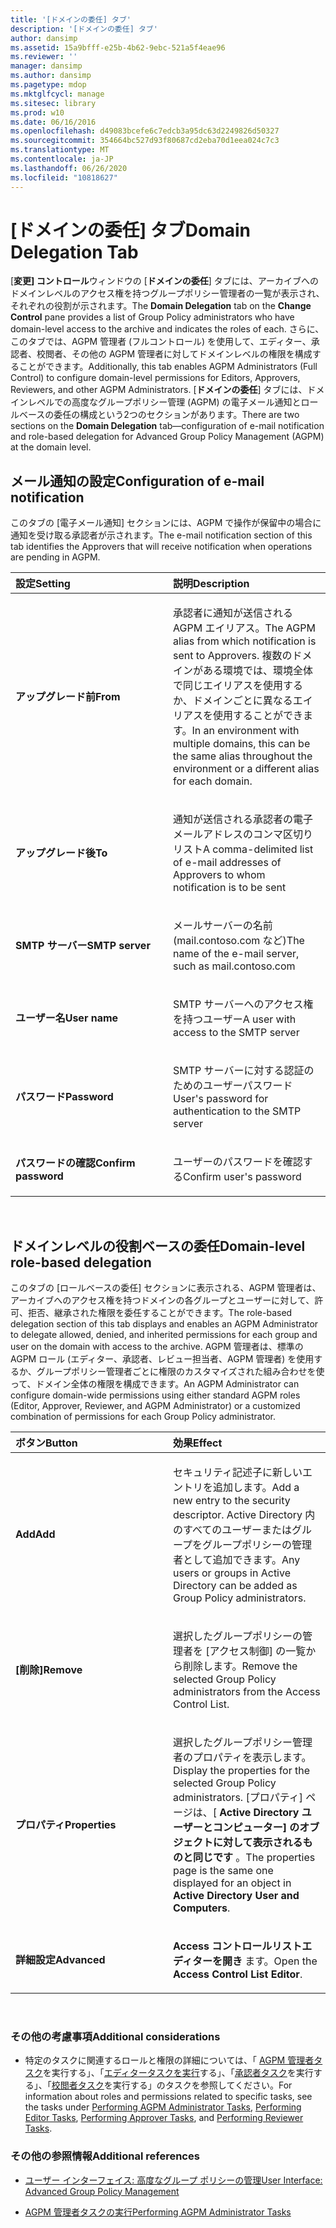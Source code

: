 ```yaml
---
title: '[ドメインの委任] タブ'
description: '[ドメインの委任] タブ'
author: dansimp
ms.assetid: 15a9bfff-e25b-4b62-9ebc-521a5f4eae96
ms.reviewer: ''
manager: dansimp
ms.author: dansimp
ms.pagetype: mdop
ms.mktglfcycl: manage
ms.sitesec: library
ms.prod: w10
ms.date: 06/16/2016
ms.openlocfilehash: d49083bcefe6c7edcb3a95dc63d2249826d50327
ms.sourcegitcommit: 354664bc527d93f80687cd2eba70d1eea024c7c3
ms.translationtype: MT
ms.contentlocale: ja-JP
ms.lasthandoff: 06/26/2020
ms.locfileid: "10818627"
---
```

# <span data-ttu-id="372b7-103">[ドメインの委任] タブ</span><span class="sxs-lookup"><span data-stu-id="372b7-103">Domain Delegation Tab</span></span>


<span data-ttu-id="372b7-104">[**変更] コントロール**ウィンドウの [**ドメインの委任**] タブには、アーカイブへのドメインレベルのアクセス権を持つグループポリシー管理者の一覧が表示され、それぞれの役割が示されます。</span><span class="sxs-lookup"><span data-stu-id="372b7-104">The **Domain Delegation** tab on the **Change Control** pane provides a list of Group Policy administrators who have domain-level access to the archive and indicates the roles of each.</span></span> <span data-ttu-id="372b7-105">さらに、このタブでは、AGPM 管理者 (フルコントロール) を使用して、エディター、承認者、校閲者、その他の AGPM 管理者に対してドメインレベルの権限を構成することができます。</span><span class="sxs-lookup"><span data-stu-id="372b7-105">Additionally, this tab enables AGPM Administrators (Full Control) to configure domain-level permissions for Editors, Approvers, Reviewers, and other AGPM Administrators.</span></span> <span data-ttu-id="372b7-106">[**ドメインの委任**] タブには、ドメインレベルでの高度なグループポリシー管理 (AGPM) の電子メール通知とロールベースの委任の構成という2つのセクションがあります。</span><span class="sxs-lookup"><span data-stu-id="372b7-106">There are two sections on the **Domain Delegation** tab—configuration of e-mail notification and role-based delegation for Advanced Group Policy Management (AGPM) at the domain level.</span></span>

## <span data-ttu-id="372b7-107">メール通知の設定</span><span class="sxs-lookup"><span data-stu-id="372b7-107">Configuration of e-mail notification</span></span>


<span data-ttu-id="372b7-108">このタブの [電子メール通知] セクションには、AGPM で操作が保留中の場合に通知を受け取る承認者が示されます。</span><span class="sxs-lookup"><span data-stu-id="372b7-108">The e-mail notification section of this tab identifies the Approvers that will receive notification when operations are pending in AGPM.</span></span>

<table>
<colgroup>
<col width="50%" />
<col width="50%" />
</colgroup>
<thead>
<tr class="header">
<th align="left"><span data-ttu-id="372b7-109">設定</span><span class="sxs-lookup"><span data-stu-id="372b7-109">Setting</span></span></th>
<th align="left"><span data-ttu-id="372b7-110">説明</span><span class="sxs-lookup"><span data-stu-id="372b7-110">Description</span></span></th>
</tr>
</thead>
<tbody>
<tr class="odd">
<td align="left"><p><strong><span data-ttu-id="372b7-111">アップグレード前</span><span class="sxs-lookup"><span data-stu-id="372b7-111">From</span></span></strong></p></td>
<td align="left"><p><span data-ttu-id="372b7-112">承認者に通知が送信される AGPM エイリアス。</span><span class="sxs-lookup"><span data-stu-id="372b7-112">The AGPM alias from which notification is sent to Approvers.</span></span> <span data-ttu-id="372b7-113">複数のドメインがある環境では、環境全体で同じエイリアスを使用するか、ドメインごとに異なるエイリアスを使用することができます。</span><span class="sxs-lookup"><span data-stu-id="372b7-113">In an environment with multiple domains, this can be the same alias throughout the environment or a different alias for each domain.</span></span></p></td>
</tr>
<tr class="even">
<td align="left"><p><strong><span data-ttu-id="372b7-114">アップグレード後</span><span class="sxs-lookup"><span data-stu-id="372b7-114">To</span></span></strong></p></td>
<td align="left"><p><span data-ttu-id="372b7-115">通知が送信される承認者の電子メールアドレスのコンマ区切りリスト</span><span class="sxs-lookup"><span data-stu-id="372b7-115">A comma-delimited list of e-mail addresses of Approvers to whom notification is to be sent</span></span></p></td>
</tr>
<tr class="odd">
<td align="left"><p><strong><span data-ttu-id="372b7-116">SMTP サーバー</span><span class="sxs-lookup"><span data-stu-id="372b7-116">SMTP server</span></span></strong></p></td>
<td align="left"><p><span data-ttu-id="372b7-117">メールサーバーの名前 (mail.contoso.com など)</span><span class="sxs-lookup"><span data-stu-id="372b7-117">The name of the e-mail server, such as mail.contoso.com</span></span></p></td>
</tr>
<tr class="even">
<td align="left"><p><strong><span data-ttu-id="372b7-118">ユーザー名</span><span class="sxs-lookup"><span data-stu-id="372b7-118">User name</span></span></strong></p></td>
<td align="left"><p><span data-ttu-id="372b7-119">SMTP サーバーへのアクセス権を持つユーザー</span><span class="sxs-lookup"><span data-stu-id="372b7-119">A user with access to the SMTP server</span></span></p></td>
</tr>
<tr class="odd">
<td align="left"><p><strong><span data-ttu-id="372b7-120">パスワード</span><span class="sxs-lookup"><span data-stu-id="372b7-120">Password</span></span></strong></p></td>
<td align="left"><p><span data-ttu-id="372b7-121">SMTP サーバーに対する認証のためのユーザーパスワード</span><span class="sxs-lookup"><span data-stu-id="372b7-121">User's password for authentication to the SMTP server</span></span></p></td>
</tr>
<tr class="even">
<td align="left"><p><strong><span data-ttu-id="372b7-122">パスワードの確認</span><span class="sxs-lookup"><span data-stu-id="372b7-122">Confirm password</span></span></strong></p></td>
<td align="left"><p><span data-ttu-id="372b7-123">ユーザーのパスワードを確認する</span><span class="sxs-lookup"><span data-stu-id="372b7-123">Confirm user's password</span></span></p></td>
</tr>
</tbody>
</table>

 

## <span data-ttu-id="372b7-124">ドメインレベルの役割ベースの委任</span><span class="sxs-lookup"><span data-stu-id="372b7-124">Domain-level role-based delegation</span></span>


<span data-ttu-id="372b7-125">このタブの [ロールベースの委任] セクションに表示される、AGPM 管理者は、アーカイブへのアクセス権を持つドメインの各グループとユーザーに対して、許可、拒否、継承された権限を委任することができます。</span><span class="sxs-lookup"><span data-stu-id="372b7-125">The role-based delegation section of this tab displays and enables an AGPM Administrator to delegate allowed, denied, and inherited permissions for each group and user on the domain with access to the archive.</span></span> <span data-ttu-id="372b7-126">AGPM 管理者は、標準の AGPM ロール (エディター、承認者、レビュー担当者、AGPM 管理者) を使用するか、グループポリシー管理者ごとに権限のカスタマイズされた組み合わせを使って、ドメイン全体の権限を構成できます。</span><span class="sxs-lookup"><span data-stu-id="372b7-126">An AGPM Administrator can configure domain-wide permissions using either standard AGPM roles (Editor, Approver, Reviewer, and AGPM Administrator) or a customized combination of permissions for each Group Policy administrator.</span></span>

<table>
<colgroup>
<col width="50%" />
<col width="50%" />
</colgroup>
<thead>
<tr class="header">
<th align="left"><span data-ttu-id="372b7-127">ボタン</span><span class="sxs-lookup"><span data-stu-id="372b7-127">Button</span></span></th>
<th align="left"><span data-ttu-id="372b7-128">効果</span><span class="sxs-lookup"><span data-stu-id="372b7-128">Effect</span></span></th>
</tr>
</thead>
<tbody>
<tr class="odd">
<td align="left"><p><strong><span data-ttu-id="372b7-129">Add</span><span class="sxs-lookup"><span data-stu-id="372b7-129">Add</span></span></strong></p></td>
<td align="left"><p><span data-ttu-id="372b7-130">セキュリティ記述子に新しいエントリを追加します。</span><span class="sxs-lookup"><span data-stu-id="372b7-130">Add a new entry to the security descriptor.</span></span> <span data-ttu-id="372b7-131">Active Directory 内のすべてのユーザーまたはグループをグループポリシーの管理者として追加できます。</span><span class="sxs-lookup"><span data-stu-id="372b7-131">Any users or groups in Active Directory can be added as Group Policy administrators.</span></span></p></td>
</tr>
<tr class="even">
<td align="left"><p><strong><span data-ttu-id="372b7-132">[削除]</span><span class="sxs-lookup"><span data-stu-id="372b7-132">Remove</span></span></strong></p></td>
<td align="left"><p><span data-ttu-id="372b7-133">選択したグループポリシーの管理者を [アクセス制御] の一覧から削除します。</span><span class="sxs-lookup"><span data-stu-id="372b7-133">Remove the selected Group Policy administrators from the Access Control List.</span></span></p></td>
</tr>
<tr class="odd">
<td align="left"><p><strong><span data-ttu-id="372b7-134">プロパティ</span><span class="sxs-lookup"><span data-stu-id="372b7-134">Properties</span></span></strong></p></td>
<td align="left"><p><span data-ttu-id="372b7-135">選択したグループポリシー管理者のプロパティを表示します。</span><span class="sxs-lookup"><span data-stu-id="372b7-135">Display the properties for the selected Group Policy administrators.</span></span> <span data-ttu-id="372b7-136">[プロパティ] ページは、[ <strong> Active Directory ユーザーとコンピューター] のオブジェクトに対して表示されるものと同じです </strong> 。</span><span class="sxs-lookup"><span data-stu-id="372b7-136">The properties page is the same one displayed for an object in <strong>Active Directory User and Computers</strong>.</span></span></p></td>
</tr>
<tr class="even">
<td align="left"><p><strong><span data-ttu-id="372b7-137">詳細設定</span><span class="sxs-lookup"><span data-stu-id="372b7-137">Advanced</span></span></strong></p></td>
<td align="left"><p><span data-ttu-id="372b7-138"><strong>Access コントロールリストエディターを開き </strong> ます。</span><span class="sxs-lookup"><span data-stu-id="372b7-138">Open the <strong>Access Control List Editor</strong>.</span></span></p></td>
</tr>
</tbody>
</table>

 

### <span data-ttu-id="372b7-139">その他の考慮事項</span><span class="sxs-lookup"><span data-stu-id="372b7-139">Additional considerations</span></span>

-   <span data-ttu-id="372b7-140">特定のタスクに関連するロールと権限の詳細については、「 [AGPM 管理者タスク](performing-agpm-administrator-tasks.md)を実行する」、「[エディタータスクを実行](performing-editor-tasks.md)する」、「[承認者タスク](performing-approver-tasks.md)を実行する」、「[校閲者タスク](performing-reviewer-tasks.md)を実行する」のタスクを参照してください。</span><span class="sxs-lookup"><span data-stu-id="372b7-140">For information about roles and permissions related to specific tasks, see the tasks under [Performing AGPM Administrator Tasks](performing-agpm-administrator-tasks.md), [Performing Editor Tasks](performing-editor-tasks.md), [Performing Approver Tasks](performing-approver-tasks.md), and [Performing Reviewer Tasks](performing-reviewer-tasks.md).</span></span>

### <span data-ttu-id="372b7-141">その他の参照情報</span><span class="sxs-lookup"><span data-stu-id="372b7-141">Additional references</span></span>

-   [<span data-ttu-id="372b7-142">ユーザー インターフェイス: 高度なグループ ポリシーの管理</span><span class="sxs-lookup"><span data-stu-id="372b7-142">User Interface: Advanced Group Policy Management</span></span>](user-interface-advanced-group-policy-management.md)

-   [<span data-ttu-id="372b7-143">AGPM 管理者タスクの実行</span><span class="sxs-lookup"><span data-stu-id="372b7-143">Performing AGPM Administrator Tasks</span></span>](performing-agpm-administrator-tasks.md)

 

 





